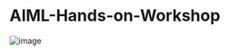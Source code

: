 # AIML-Hands-on-Workshop
![image](https://user-images.githubusercontent.com/54589763/162484677-1123b2be-fe1c-4fd6-a66f-5d8b4026b2bd.png)
